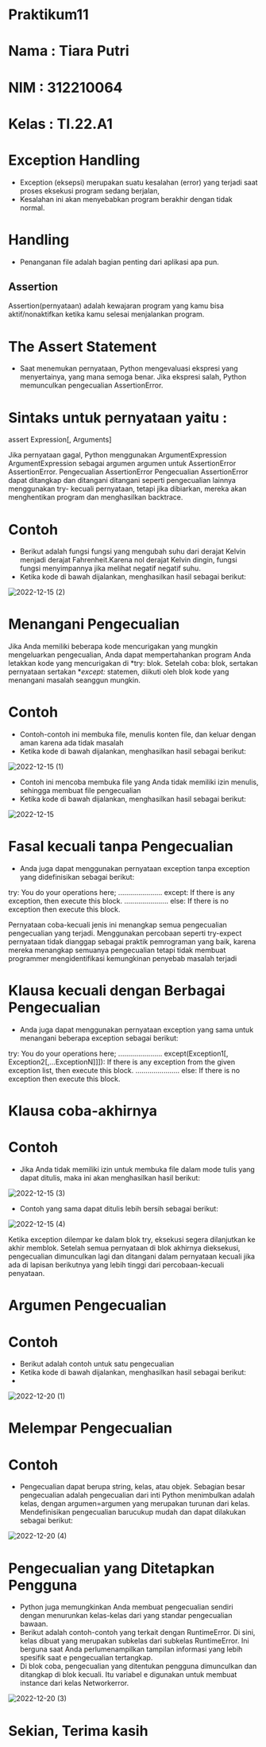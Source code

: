 # Praktikum11

# Nama : Tiara Putri
# NIM : 312210064
# Kelas : TI.22.A1

# Exception Handling

 - Exception (eksepsi) merupakan suatu kesalahan (error) yang terjadi saat proses eksekusi program sedang berjalan,
 - Kesalahan ini akan menyebabkan program berakhir dengan tidak normal.
 
# Handling

- Penanganan file adalah bagian penting dari aplikasi apa pun.

## Assertion

Assertion(pernyataan) adalah kewajaran program yang kamu bisa aktif/nonaktifkan ketika kamu selesai menjalankan program.

# The Assert Statement

- Saat menemukan pernyataan, Python mengevaluasi ekspresi yang menyertainya, yang mana semoga benar. Jika ekspresi salah, Python memunculkan pengecualian AssertionError.

# Sintaks untuk pernyataan yaitu :

assert Expression[, Arguments]

Jika pernyataan gagal, Python menggunakan ArgumentExpression ArgumentExpression sebagai argumen argumen untuk AssertionError AssertionError.
Pengecualian AssertionError Pengecualian AssertionError dapat ditangkap dan ditangani ditangani seperti pengecualian lainnya menggunakan try-
kecuali pernyataan, tetapi jika dibiarkan, mereka akan menghentikan program dan menghasilkan backtrace.

# Contoh

- Berikut adalah fungsi fungsi yang mengubah suhu dari derajat Kelvin menjadi derajat Fahrenheit.Karena nol derajat Kelvin dingin, fungsi fungsi menyimpannya jika melihat negatif negatif suhu.
- Ketika kode di bawah dijalankan, menghasilkan hasil sebagai berikut:

![2022-12-15 (2)](https://user-images.githubusercontent.com/115775237/208674977-20b522d1-6d82-4820-a801-44f2f9e76ac6.png)

# Menangani Pengecualian

Jika Anda memiliki beberapa kode mencurigakan yang mungkin mengeluarkan pengecualian, Anda dapat mempertahankan program Anda letakkan kode yang mencurigakan di *try: blok. Setelah coba: blok, sertakan pernyataan sertakan **except:* statemen, diikuti oleh blok kode yang menangani masalah seanggun mungkin.
# Contoh
- Contoh-contoh ini membuka file, menulis konten file, dan keluar dengan aman karena ada tidak masalah
- Ketika kode di bawah dijalankan, menghasilkan hasil sebagai berikut:

![2022-12-15 (1)](https://user-images.githubusercontent.com/115775237/208675063-662c48a1-0ea3-4947-9883-bdc1b01f675e.png)

- Contoh ini mencoba membuka file yang Anda tidak memiliki izin menulis, sehingga membuat file pengecualian
- Ketika kode di bawah dijalankan, menghasilkan hasil sebagai berikut:

![2022-12-15](https://user-images.githubusercontent.com/115775237/208675359-7f38e518-9bcb-40d1-a3ab-4e72c3dc9c15.png)

# Fasal kecuali tanpa Pengecualian

- Anda juga dapat menggunakan pernyataan exception tanpa exception yang didefinisikan sebagai berikut:

try:
You do your operations here;
......................
except:
If there is any exception, then execute this block.
......................
else:
If there is no exception then execute this block.

Pernyataan coba-kecuali jenis ini menangkap semua pengecualian pengecualian yang terjadi. Menggunakan percobaan seperti try-expect pernyataan tidak dianggap sebagai praktik pemrograman yang baik, karena mereka menangkap semuanya pengecualian tetapi tidak membuat programmer mengidentifikasi kemungkinan penyebab masalah terjadi

# Klausa kecuali dengan Berbagai Pengecualian

- Anda juga dapat menggunakan pernyataan exception yang sama untuk menangani beberapa exception sebagai berikut:

try:
You do your operations here;
......................
except(Exception1[, Exception2[,...ExceptionN]]]):
If there is any exception from the given exception list,
then execute this block.
......................
else:
If there is no exception then execute this block.

# Klausa coba-akhirnya

# Contoh

- Jika Anda tidak memiliki izin untuk membuka file dalam mode tulis yang dapat ditulis, maka ini akan menghasilkan hasil berikut:

![2022-12-15 (3)](https://user-images.githubusercontent.com/115775237/208674374-65a8f72a-8594-408c-8dce-35a16a27ad97.png)

- Contoh yang sama dapat ditulis lebih bersih sebagai berikut:

![2022-12-15 (4)](https://user-images.githubusercontent.com/115775237/208674449-8d027ade-8c31-4475-a167-c69524411ce3.png)

Ketika exception dilempar ke dalam blok try, eksekusi segera dilanjutkan ke akhir memblok. Setelah semua pernyataan di blok akhirnya dieksekusi, pengecualian dimunculkan lagi dan ditangani dalam pernyataan kecuali jika ada di lapisan berikutnya yang lebih tinggi dari percobaan-kecuali penyataan.

# Argumen Pengecualian

# Contoh

- Berikut adalah contoh untuk satu pengecualian
- Ketika kode di bawah dijalankan, menghasilkan hasil sebagai berikut:
- 
![2022-12-20 (1)](https://user-images.githubusercontent.com/115775237/208677602-65c8761b-8395-421a-8352-b5ab89b15e61.png)

# Melempar Pengecualian

# Contoh

- Pengecualian dapat berupa string, kelas, atau objek. Sebagian besar pengecualian adalah pengecualian dari inti Python menimbulkan adalah kelas, dengan argumen=argumen yang merupakan turunan dari kelas. Mendefinisikan pengecualian barucukup mudah dan dapat dilakukan sebagai berikut:

![2022-12-20 (4)](https://user-images.githubusercontent.com/115775237/208676339-5635fa86-f03e-4b89-92ad-95aa52394af9.png)

# Pengecualian yang Ditetapkan Pengguna

- Python juga memungkinkan Anda membuat pengecualian sendiri dengan menurunkan kelas-kelas dari yang standar pengecualian bawaan.
- Berikut adalah contoh-contoh yang terkait dengan RuntimeError. Di sini, kelas dibuat yang merupakan subkelas dari subkelas RuntimeError. Ini berguna saat Anda perlumenampilkan tampilan informasi yang lebih spesifik saat e pengecualian tertangkap.
- Di blok coba, pengecualian yang ditentukan pengguna dimunculkan dan ditangkap di blok kecuali. Itu variabel e digunakan untuk membuat instance dari kelas Networkerror.

![2022-12-20 (3)](https://user-images.githubusercontent.com/115775237/208676557-4bb6d87f-2a51-4c8b-b11c-e649edc587ef.png)

# Sekian, Terima kasih



